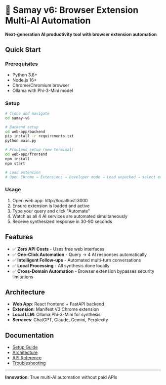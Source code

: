 # 🚀 Samay v6: Browser Extension Multi-AI Automation

**Next-generation AI productivity tool with browser extension automation**

## Quick Start

### Prerequisites
- Python 3.8+
- Node.js 16+
- Chrome/Chromium browser
- Ollama with Phi-3-Mini model

### Setup
```bash
# Clone and navigate
cd samay-v6

# Backend setup
cd web-app/backend
pip install -r requirements.txt
python main.py

# Frontend setup (new terminal)
cd web-app/frontend
npm install
npm start

# Load extension
# Open Chrome → Extensions → Developer mode → Load unpacked → select extension/
```

### Usage
1. Open web app: http://localhost:3000
2. Ensure extension is loaded and active
3. Type your query and click "Automate"
4. Watch as all 4 AI services are automated simultaneously
5. Receive synthesized response in 30-90 seconds

## Features
- ✅ **Zero API Costs** - Uses free web interfaces
- ✅ **One-Click Automation** - Query → 4 AI responses automatically
- ✅ **Intelligent Follow-ups** - Automated multi-turn conversations
- ✅ **Local Processing** - All synthesis done locally
- ✅ **Cross-Domain Automation** - Browser extension bypasses security limitations

## Architecture
- **Web App**: React frontend + FastAPI backend
- **Extension**: Manifest V3 Chrome extension
- **Local LLM**: Ollama Phi-3-Mini for synthesis
- **Services**: ChatGPT, Claude, Gemini, Perplexity

## Documentation
- [Setup Guide](docs/SETUP.md)
- [Architecture](docs/ARCHITECTURE.md)
- [API Reference](docs/API_REFERENCE.md)
- [Troubleshooting](docs/TROUBLESHOOTING.md)

---
**Innovation**: True multi-AI automation without paid APIs